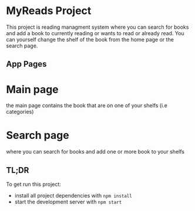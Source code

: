 # MyReads Project

This project is reading managment system where you can search for books and add a book to currently reading or wants to read or already read. You can yourself change the shelf of the book from the home page or the search page.

## App Pages

# Main page

the main page contains the book that are on one of your shelfs (i.e categories)

# Search page

where you can search for books and add one or more book to your shelfs


## TL;DR

To get run this project:

* install all project dependencies with `npm install`
* start the development server with `npm start`
